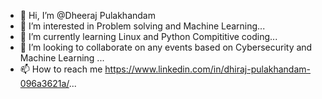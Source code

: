 - 👋 Hi, I’m @Dheeraj Pulakhandam
- 👀 I’m interested in Problem solving and Machine Learning...
- 🌱 I’m currently learning Linux and Python Compititive coding...
- 💞️ I’m looking to collaborate on any events based on Cybersecurity and Machine Learning ...
- 📫 How to reach me https://www.linkedin.com/in/dhiraj-pulakhandam-096a3621a/...

<!---
Dheeraj0325/Dheeraj0325 is a ✨ special ✨ repository because its `README.md` (this file) appears on your GitHub profile.
You can click the Preview link to take a look at your changes.
--->

